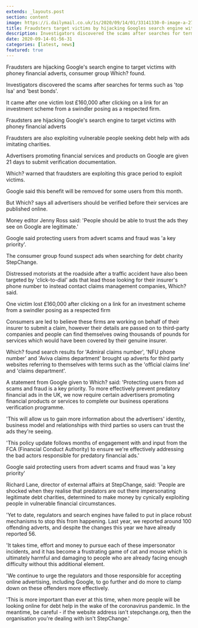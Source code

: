 ```yaml
---
extends: _layouts.post
section: content
image: https://i.dailymail.co.uk/1s/2020/09/14/01/33141330-0-image-a-272_1600043773238.jpg 
title: Fraudsters target victims by hijacking Googles search engine with phoney financial adverts 
description: Investigators discovered the scams after searches for terms such as top Isa and best bonds. 
date: 2020-09-14-01-56-31 
categories: [latest, news] 
featured: true 
--- 
```

Fraudsters are hijacking Google's search engine to target victims with phoney financial adverts, consumer group Which? found. 

Investigators discovered the scams after searches for terms such as 'top Isa' and 'best bonds'. 

It came after one victim lost £160,000 after clicking on a link for an investment scheme from a swindler posing as a respected firm.   

Fraudsters are hijacking Google's search engine to target victims with phoney financial adverts

Fraudsters are also exploiting vulnerable people seeking debt help with ads imitating charities. 

Advertisers promoting financial services and products on Google are given 21 days to submit verification documentation. 

Which? warned that fraudsters are exploiting this grace period to exploit victims. 

Google said this benefit will be removed for some users from this month. 

But Which? says all advertisers should be verified before their services are published online. 

Money editor Jenny Ross said: 'People should be able to trust the ads they see on Google are legitimate.'   

Google said protecting users from advert scams and fraud was 'a key priority'.

The consumer group found suspect ads when searching for debt charity StepChange.

Distressed motorists at the roadside after a traffic accident have also been targeted by 'click-to-dial' ads that lead those looking for their insurer's phone number to instead contact claims management companies, Which? said.

One victim lost £160,000 after clicking on a link for an investment scheme from a swindler posing as a respected firm

Consumers are led to believe these firms are working on behalf of their insurer to submit a claim, however their details are passed on to third-party companies and people can find themselves owing thousands of pounds for services which would have been covered by their genuine insurer.

Which? found search results for 'Admiral claims number', 'NFU phone number' and 'Aviva claims department' brought up adverts for third party websites referring to themselves with terms such as the 'official claims line' and 'claims department'.

A statement from Google given to Which? said: 'Protecting users from ad scams and fraud is a key priority. To more effectively prevent predatory financial ads in the UK, we now require certain advertisers promoting financial products or services to complete our business operations verification programme.

'This will allow us to gain more information about the advertisers' identity, business model and relationships with third parties so users can trust the ads they're seeing.

'This policy update follows months of engagement with and input from the FCA (Financial Conduct Authority) to ensure we're effectively addressing the bad actors responsible for predatory financial ads.'

Google said protecting users from advert scams and fraud was 'a key priority'

Richard Lane, director of external affairs at StepChange, said: 'People are shocked when they realise that predators are out there impersonating legitimate debt charities, determined to make money by cynically exploiting people in vulnerable financial circumstances.

'Yet to date, regulators and search engines have failed to put in place robust mechanisms to stop this from happening. Last year, we reported around 100 offending adverts, and despite the changes this year we have already reported 56.

'It takes time, effort and money to pursue each of these impersonator incidents, and it has become a frustrating game of cat and mouse which is ultimately harmful and damaging to people who are already facing enough difficulty without this additional element.

'We continue to urge the regulators and those responsible for accepting online advertising, including Google, to go further and do more to clamp down on these offenders more effectively.

'This is more important than ever at this time, when more people will be looking online for debt help in the wake of the coronavirus pandemic. In the meantime, be careful - if the website address isn't stepchange.org, then the organisation you're dealing with isn't StepChange.'

